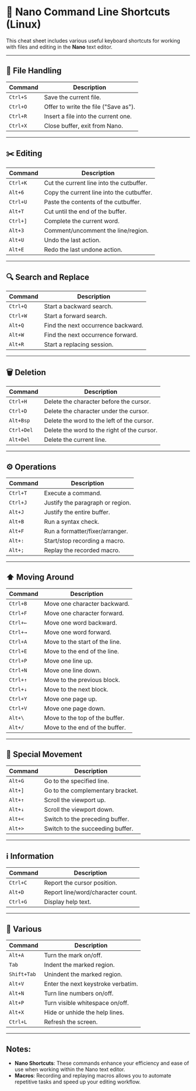 
# 📝 Nano Command Line Shortcuts (Linux)

This cheat sheet includes various useful keyboard shortcuts for working with files and editing in the **Nano** text editor.

---

## 📂 File Handling

| Command        | Description                                                                 |
|----------------|-----------------------------------------------------------------------------|
| `Ctrl+S`       | Save the current file.                                                      |
| `Ctrl+O`       | Offer to write the file ("Save as").                                        |
| `Ctrl+R`       | Insert a file into the current one.                                         |
| `Ctrl+X`       | Close buffer, exit from Nano.                                               |

---

## ✂️ Editing

| Command        | Description                                                                 |
|----------------|-----------------------------------------------------------------------------|
| `Ctrl+K`       | Cut the current line into the cutbuffer.                                    |
| `Alt+6`        | Copy the current line into the cutbuffer.                                   |
| `Ctrl+U`       | Paste the contents of the cutbuffer.                                        |
| `Alt+T`        | Cut until the end of the buffer.                                            |
| `Ctrl+]`       | Complete the current word.                                                  |
| `Alt+3`        | Comment/uncomment the line/region.                                          |
| `Alt+U`        | Undo the last action.                                                       |
| `Alt+E`        | Redo the last undone action.                                                |

---

## 🔍 Search and Replace

| Command        | Description                                                                 |
|----------------|-----------------------------------------------------------------------------|
| `Ctrl+Q`       | Start a backward search.                                                    |
| `Ctrl+W`       | Start a forward search.                                                     |
| `Alt+Q`        | Find the next occurrence backward.                                          |
| `Alt+W`        | Find the next occurrence forward.                                           |
| `Alt+R`        | Start a replacing session.                                                  |

---

## 🗑️ Deletion

| Command        | Description                                                                 |
|----------------|-----------------------------------------------------------------------------|
| `Ctrl+H`       | Delete the character before the cursor.                                     |
| `Ctrl+D`       | Delete the character under the cursor.                                      |
| `Alt+Bsp`      | Delete the word to the left of the cursor.                                  |
| `Ctrl+Del`     | Delete the word to the right of the cursor.                                 |
| `Alt+Del`      | Delete the current line.                                                    |

---

## ⚙️ Operations

| Command        | Description                                                                 |
|----------------|-----------------------------------------------------------------------------|
| `Ctrl+T`       | Execute a command.                                                           |
| `Ctrl+J`       | Justify the paragraph or region.                                            |
| `Alt+J`        | Justify the entire buffer.                                                  |
| `Alt+B`        | Run a syntax check.                                                         |
| `Alt+F`        | Run a formatter/fixer/arranger.                                             |
| `Alt+:`        | Start/stop recording a macro.                                               |
| `Alt+;`        | Replay the recorded macro.                                                  |

---

## ⬆️ Moving Around

| Command        | Description                                                                 |
|----------------|-----------------------------------------------------------------------------|
| `Ctrl+B`       | Move one character backward.                                                |
| `Ctrl+F`       | Move one character forward.                                                 |
| `Ctrl+←`       | Move one word backward.                                                     |
| `Ctrl+→`       | Move one word forward.                                                      |
| `Ctrl+A`       | Move to the start of the line.                                              |
| `Ctrl+E`       | Move to the end of the line.                                                |
| `Ctrl+P`       | Move one line up.                                                           |
| `Ctrl+N`       | Move one line down.                                                         |
| `Ctrl+↑`       | Move to the previous block.                                                 |
| `Ctrl+↓`       | Move to the next block.                                                     |
| `Ctrl+Y`       | Move one page up.                                                           |
| `Ctrl+V`       | Move one page down.                                                         |
| `Alt+\`        | Move to the top of the buffer.                                              |
| `Alt+/`        | Move to the end of the buffer.                                              |

---

## 🏃 Special Movement

| Command        | Description                                                                 |
|----------------|-----------------------------------------------------------------------------|
| `Alt+G`        | Go to the specified line.                                                   |
| `Alt+]`        | Go to the complementary bracket.                                            |
| `Alt+↑`        | Scroll the viewport up.                                                     |
| `Alt+↓`        | Scroll the viewport down.                                                   |
| `Alt+<`        | Switch to the preceding buffer.                                             |
| `Alt+>`        | Switch to the succeeding buffer.                                            |

---

## ℹ️ Information

| Command        | Description                                                                 |
|----------------|-----------------------------------------------------------------------------|
| `Ctrl+C`       | Report the cursor position.                                                 |
| `Alt+D`        | Report line/word/character count.                                           |
| `Ctrl+G`       | Display help text.                                                          |

---

## 🔧 Various

| Command        | Description                                                                 |
|----------------|-----------------------------------------------------------------------------|
| `Alt+A`        | Turn the mark on/off.                                                       |
| `Tab`          | Indent the marked region.                                                   |
| `Shift+Tab`    | Unindent the marked region.                                                 |
| `Alt+V`        | Enter the next keystroke verbatim.                                           |
| `Alt+N`        | Turn line numbers on/off.                                                   |
| `Alt+P`        | Turn visible whitespace on/off.                                             |
| `Alt+X`        | Hide or unhide the help lines.                                              |
| `Ctrl+L`       | Refresh the screen.                                                         |

---

## Notes:
- **Nano Shortcuts**: These commands enhance your efficiency and ease of use when working within the Nano text editor.
- **Macros**: Recording and replaying macros allows you to automate repetitive tasks and speed up your editing workflow.
